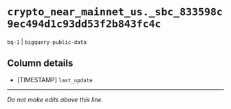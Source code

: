 # `crypto_near_mainnet_us._sbc_833598c9ec494d1c93dd53f2b843fc4c`
`bq-1` | `bigquery-public-data`

## Column details
* [TIMESTAMP] `last_update`

-------------------------------------------------------------------------------
*Do not make edits above this line.*

